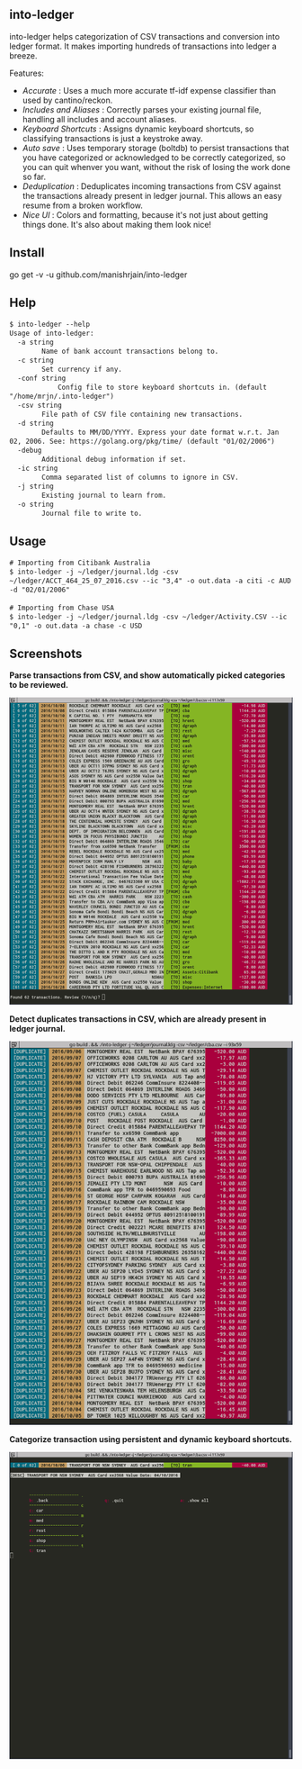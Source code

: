 into-ledger
-----------
into-ledger helps categorization of CSV transactions and conversion into ledger format. It makes importing hundreds of transactions into ledger a breeze.

Features:
- *Accurate*             : Uses a much more accurate tf-idf expense classifier than used by cantino/reckon.
- *Includes and Aliases* : Correctly parses your existing journal file, handling all includes and account aliases.
- *Keyboard Shortcuts*   : Assigns dynamic keyboard shortcuts, so classifying transactions is just a keystroke away.
- *Auto save*            : Uses temporary storage (boltdb) to persist transactions that you have categorized or acknowledged to be correctly categorized, so you can quit whenver you want, without the risk of losing the work done so far.
- *Deduplication*        : Deduplicates incoming transactions from CSV against the transactions already present in ledger journal. This allows an easy resume from a broken workflow.
- *Nice UI*              : Colors and formatting, because it's not just about getting things done. It's also about making them look nice!


Install
-------
go get -v -u github.com/manishrjain/into-ledger


Help
----
```
$ into-ledger --help
Usage of into-ledger:
  -a string
    	Name of bank account transactions belong to.
  -c string
    	Set currency if any.
  -conf string
	    	Config file to store keyboard shortcuts in. (default "/home/mrjn/.into-ledger")
  -csv string
    	File path of CSV file containing new transactions.
  -d string
    	Defaults to MM/DD/YYYY. Express your date format w.r.t. Jan 02, 2006. See: https://golang.org/pkg/time/ (default "01/02/2006")
  -debug
    	Additional debug information if set.
  -ic string
    	Comma separated list of columns to ignore in CSV.
  -j string
    	Existing journal to learn from.
  -o string
    	Journal file to write to.
```


Usage
-----

```
# Importing from Citibank Australia
$ into-ledger -j ~/ledger/journal.ldg -csv ~/ledger/ACCT_464_25_07_2016.csv --ic "3,4" -o out.data -a citi -c AUD -d "02/01/2006"

# Importing from Chase USA
$ into-ledger -j ~/ledger/journal.ldg -csv ~/ledger/Activity.CSV --ic "0,1" -o out.data -a chase -c USD
```

Screenshots
-----------

**Parse transactions from CSV, and show automatically picked categories to be reviewed.**

![list of transactions](list.png)

**Detect duplicates transactions in CSV, which are already present in ledger journal.**

![duplicate detection](duplicates.png)

**Categorize transaction using persistent and dynamic keyboard shortcuts.**

![categorize transaction](txn.png)
